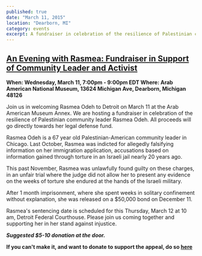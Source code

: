 ```yaml
---
published: true
date: "March 11, 2015"
location: "Dearborn, MI"
category: events
excerpt: A fundraiser in celebration of the resilience of Palestinian community leader Rasmea Odeh; all proceeds will go directly towards her legal defense fund.
---
```


## [ An Evening with Rasmea: Fundraiser in Support of Community Leader and Activist](https://www.facebook.com/events/847952345270970/848797825186422/)
	
**When: Wednesday, March 11, 7:00pm - 9:00pm EDT
Where: Arab American National Museum, 13624 Michigan Ave, Dearborn, Michigan 48126**


Join us in welcoming Rasmea Odeh to Detroit on March 11 at the Arab American Museum Annex. We are hosting a fundraiser in celebration of the resilience of Palestinian community leader Rasmea Odeh. All proceeds will go directly towards her legal defense fund. 

Rasmea Odeh is a 67 year old Palestinian-American community leader in Chicago. Last October, Rasmea was indicted for allegedly falsifying information on her immigration application, accusations based on information gained through torture in an Israeli jail nearly 20 years ago. 

This past November, Rasmea was unlawfully found guilty on these charges, in an unfair trial where the judge did not allow her to present any evidence on the weeks of torture she endured at the hands of the Israeli military. 

After 1 month imprisonment, where she spent weeks in solitary confinement without explanation, she was released on a $50,000 bond on December 11.

Rasmea's sentencing date is scheduled for this Thursday, March 12 at 10 am, Detroit Federal Courthouse. Please join us coming together and supporting her in her stand against injustice.

_**Suggested $5-10 donation at the door.**_

**If you can't make it, and want to donate to support the appeal, do so [here](http://justice4rasmea.org/donate/)**